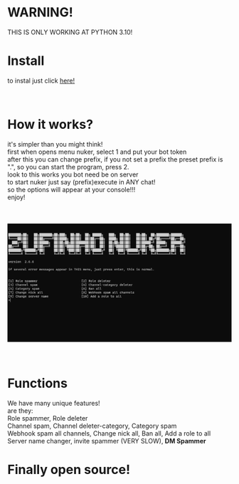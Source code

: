 # WARNING!
THIS IS ONLY WORKING AT PYTHON 3.10!

# Install
to instal just click <a href="https://github.com/zufinho/zufinhonuker/raw/main/zufinhonuker.py">here!</a><br>
<br>
<br>
# How it works?
it's simpler than you might think!<br>
first when opens menu nuker, select 1 and put your bot token<br>
after this you can change prefix, if you not set a prefix the preset prefix is ".", so you can start the program, press 2.<br>
look to this works you bot need be on server<br>
to start nuker just say (prefix)execute in ANY chat!<br>
so the options will appear at your console!!!<br>
enjoy!<br>
<br>
<br>
<br>
<img src="print1.png">
<br>
<br>
<br>
# Functions
We have many unique features!<br>
are they:<br>
Role spammer, Role deleter<br>
Channel spam, Channel deleter-category, Category spam<br>
Webhook spam all channels, Change nick all, Ban all, Add a role to all<br>
Server name changer, invite spammer (VERY SLOW), **DM Spammer**






# Finally open source!

